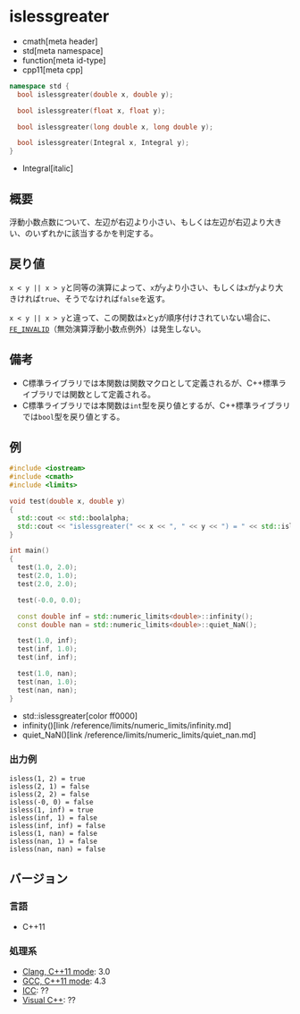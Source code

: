 # islessgreater
* cmath[meta header]
* std[meta namespace]
* function[meta id-type]
* cpp11[meta cpp]

```cpp
namespace std {
  bool islessgreater(double x, double y);

  bool islessgreater(float x, float y);

  bool islessgreater(long double x, long double y);

  bool islessgreater(Integral x, Integral y);
}
```
* Integral[italic]

## 概要
浮動小数点数について、左辺が右辺より小さい、もしくは左辺が右辺より大きい、のいずれかに該当するかを判定する。


## 戻り値
`x < y || x > y`と同等の演算によって、`x`が`y`より小さい、もしくは`x`が`y`より大きければ`true`、そうでなければ`false`を返す。

`x < y || x > y`と違って、この関数は`x`と`y`が順序付けされていない場合に、[`FE_INVALID`](/reference/cfenv/fe_invalid.md)（無効演算浮動小数点例外）は発生しない。


## 備考
- C標準ライブラリでは本関数は関数マクロとして定義されるが、C++標準ライブラリでは関数として定義される。
- C標準ライブラリでは本関数は`int`型を戻り値とするが、C++標準ライブラリでは`bool`型を戻り値とする。


## 例
```cpp
#include <iostream>
#include <cmath>
#include <limits>

void test(double x, double y)
{
  std::cout << std::boolalpha;
  std::cout << "islessgreater(" << x << ", " << y << ") = " << std::islessgreater(x, y) << std::endl;
}

int main()
{
  test(1.0, 2.0);
  test(2.0, 1.0);
  test(2.0, 2.0);

  test(-0.0, 0.0);

  const double inf = std::numeric_limits<double>::infinity();
  const double nan = std::numeric_limits<double>::quiet_NaN();

  test(1.0, inf);
  test(inf, 1.0);
  test(inf, inf);

  test(1.0, nan);
  test(nan, 1.0);
  test(nan, nan);
}
```
* std::islessgreater[color ff0000]
* infinity()[link /reference/limits/numeric_limits/infinity.md]
* quiet_NaN()[link /reference/limits/numeric_limits/quiet_nan.md]

### 出力例
```
isless(1, 2) = true
isless(2, 1) = false
isless(2, 2) = false
isless(-0, 0) = false
isless(1, inf) = true
isless(inf, 1) = false
isless(inf, inf) = false
isless(1, nan) = false
isless(nan, 1) = false
isless(nan, nan) = false
```

## バージョン
### 言語
- C++11

### 処理系
- [Clang, C++11 mode](/implementation.md#clang): 3.0
- [GCC, C++11 mode](/implementation.md#gcc): 4.3
- [ICC](/implementation.md#icc): ??
- [Visual C++](/implementation.md#visual_cpp): ??
